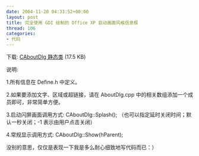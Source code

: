 ```yaml
---
date: 2004-11-20 04:33:52+00:00
layout: post
title: 完全使用 GDI 绘制的 Office XP 启动画面风格信息框
thread: 106
categories:
- 代码
---
```


下载: [CAboutDlg 静态类](/assets/1100867377.rar) (17.5 KB)

  


说明:

  


1.所有信息在 Define.h 中定义。

  


2.如果要添加文字、区域或超链接，请在 AboutDlg.cpp 中的相关数组添加一个成员即可，非常简单方便。

  


3.启动闪屏画面调用方式: CAboutDlg::Splash(); （也可以指定延时关闭时间；默认一秒关闭；-1 表示由用户点击关闭）

  


4.常规显示调用方式: CAboutDlg::Show(hParent); 

没别的意思，仅仅是表现一下我是多么耐心细致地写代码而已：）

